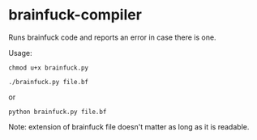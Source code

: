 # brainfuck-compiler

Runs brainfuck code and reports an error in case there is one.


Usage:

	chmod u+x brainfuck.py

	./brainfuck.py file.bf

or

	python brainfuck.py file.bf


Note: extension of brainfuck file doesn't matter as long as it is readable. 
